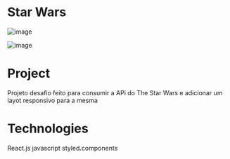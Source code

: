 # Star Wars 

![image](https://github.com/Pedrolopes041/workshop-frontend-2023.2/assets/97959058/2bd73299-2437-468b-ae67-9b7d8e682552)

![image](https://github.com/Pedrolopes041/workshop-frontend-2023.2/assets/97959058/d56e9ce2-6ea8-40c5-b526-52d64483149d)


# Project

Projeto desafio feito para consumir a APi do The Star Wars e adicionar um layot responsivo para a mesma

# Technologies

React.js
javascript
styled.components

